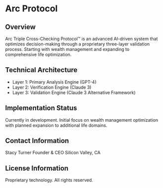 # Arc Protocol

## Overview
Arc Triple Cross-Checking Protocol™ is an advanced AI-driven system that optimizes decision-making through a proprietary three-layer validation process. Starting with wealth management and expanding to comprehensive life optimization.

## Technical Architecture
- Layer 1: Primary Analysis Engine (GPT-4)
- Layer 2: Verification Engine (Claude 3)
- Layer 3: Validation Engine (Claude 3 Alternative Framework)

## Implementation Status
Currently in development. Initial focus on wealth management optimization with planned expansion to additional life domains.

## Contact Information
Stacy Turner
Founder & CEO
Silicon Valley, CA

## License Information
Proprietary technology. All rights reserved.
